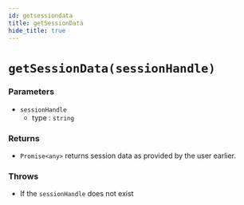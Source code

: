 ```yaml
---
id: getsessiondata
title: getSessionData
hide_title: true
---
```


# ``getSessionData(sessionHandle)``
### Parameters
- ``sessionHandle``
  - type : ``string``

### Returns
- ``Promise<any>`` returns session data as provided by the user earlier.

### Throws
- If the `sessionHandle` does not exist